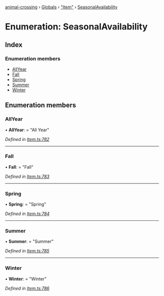 [animal-crossing](../README.md) › [Globals](../globals.md) › ["Item"](../modules/_item_.md) › [SeasonalAvailability](_item_.seasonalavailability.md)

# Enumeration: SeasonalAvailability

## Index

### Enumeration members

* [AllYear](_item_.seasonalavailability.md#allyear)
* [Fall](_item_.seasonalavailability.md#fall)
* [Spring](_item_.seasonalavailability.md#spring)
* [Summer](_item_.seasonalavailability.md#summer)
* [Winter](_item_.seasonalavailability.md#winter)

## Enumeration members

###  AllYear

• **AllYear**: = "All Year"

*Defined in [Item.ts:782](https://github.com/Norviah/animal-crossing/blob/6476932/module/types/Item.ts#L782)*

___

###  Fall

• **Fall**: = "Fall"

*Defined in [Item.ts:783](https://github.com/Norviah/animal-crossing/blob/6476932/module/types/Item.ts#L783)*

___

###  Spring

• **Spring**: = "Spring"

*Defined in [Item.ts:784](https://github.com/Norviah/animal-crossing/blob/6476932/module/types/Item.ts#L784)*

___

###  Summer

• **Summer**: = "Summer"

*Defined in [Item.ts:785](https://github.com/Norviah/animal-crossing/blob/6476932/module/types/Item.ts#L785)*

___

###  Winter

• **Winter**: = "Winter"

*Defined in [Item.ts:786](https://github.com/Norviah/animal-crossing/blob/6476932/module/types/Item.ts#L786)*
